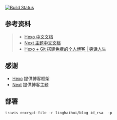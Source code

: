 [![Build Status](https://travis-ci.com/linghaihui/blog.svg?branch=master)](https://travis-ci.com/linghaihui/blog)

## 参考资料

> - [Hexo 中文文档][4]
> - [Next 主题中文文档][5]
> - [Hexo + Git 搭建免费的个人博客 | 笑话人生][3]

## 感谢

 -   [Hexo][] 提供博客框架
 -   [Next][] 提供博客主题


[1]: http://githuber.cn/ "githuber"
[2]: https://github.com/haihuiling/myBlog
[3]:http://www.cylong.com/blog/2016/04/19/hexo-git/ "Hexo + Git 搭建免费的个人博客 | 笑话人生"
[4]:https://hexo.io/zh-cn/docs/ "Hexo 中文文档"
[5]:http://theme-next.iissnan.com/ "Next主题中文文档"
[Hexo]: https://hexo.io/zh-cn/ "Hexo"
[Next]: http://theme-next.iissnan.com/ "Next"

## 部署

```
travis encrypt-file -r linghaihui/blog id_rsa  -p
```